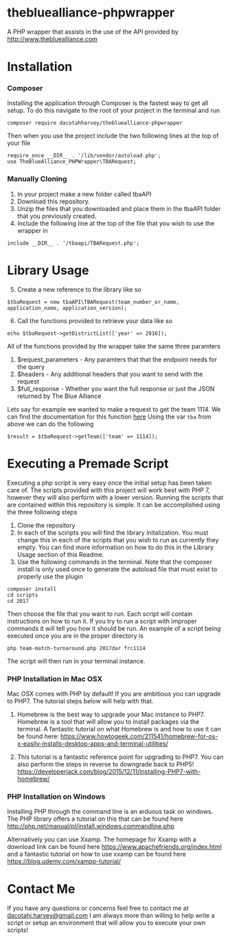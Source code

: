 # thebluealliance-phpwrapper
A PHP wrapper that assists in the use of the API provided by http://www.thebluealliance.com

# Installation

### Composer
Installing the application through Composer is the fastest way to get all setup.
To do this navigate to the root of your project in the terminal and run

`composer require dacotahharvey/thebluealliance-phpwrapper`

Then when you use the project include the two following lines at the top of your file

```
require_once __DIR__ . '/lib/vendor/autoload.php';
use TheBlueAlliance_PHPWrapper\TBARequest;
```

### Manually Cloning

1. In your project make a new folder called tbaAPI
2. Download this repository.
3. Unzip the files that you downloaded and place them in the tbaAPI folder that you previously created.
4. Include the following line at the top of the file that you wish to use the wrapper in

```
include __DIR__ . '/tbaapi/TBARequest.php';
```

# Library Usage

5. Create a new reference to the library like so

```
$tbaRequest = new tbaAPI\TBARequest(team_number_or_name, application_name, application_version);
```

6. Call the functions provided to retrieve your data like so

```
echo $tbaRequest->getDistrictList(['year' => 2016]);
```

All of the functions provided by the wrapper take the same three paramters

1. $request_parameters - Any paramters that that the endpoint needs for the query
2. $headers - Any additional headers that you want to send with the request
3. $full_response - Whether you want the full response or just the JSON returned by The Blue Alliance

Lets say for example we wanted to make a request to get the team 1114.
We can find the documentation for this function [here](https://www.thebluealliance.com/apidocs#team-request)
Using the var `tba` from above we can do the following

```
$result = $tbaRequest->getTeam(['team' => 1114]);
```

# Executing a Premade Script
Executing a php script is very easy once the initial setup has been taken care of.
The scripts provided with this project will work best with PHP 7, however they will
also perform with a lower version. Running the scripts that are contained within this repository is simple. It can be accomplished using the three following steps

1. Clone the repository
2. In each of the sciripts you will find the library initalization. You must change this in each of the scripts that you wish to run as currently they empty. You can find more information on how to do this in the Library Usage section of this Readme.
3. Use the following commands in the terminal. Note that the composer install is only used once to generate the autoload file that must exist to properly use the plugin

```
composer install
cd scripts
cd 2017
```

Then choose the file that you want to run. Each script will contain instructions on how to run it. If you try to run a script with improper commands it will tell you how it should be run. An example of a script being executed once you are in the proper directory is

```
php team-match-turnaround.php 2017dar frc1114
```

The script will then run in your terminal instance.

### PHP Installation in Mac OSX

Mac OSX comes with PHP by default! If you are ambitious you can upgrade to PHP7.
The tutorial steps below will help with that.

1. Homebrew is the best way to upgrade your Mac instance to PHP7. Homebrew is a tool
that will allow you to install packages via the terminal. A fantastic tutorial on what
Homebrew is and how to use it can be found here:
https://www.howtogeek.com/211541/homebrew-for-os-x-easily-installs-desktop-apps-and-terminal-utilities/

2. This tutorial is a fantastic reference point for upgrading to PHP7. You can also
perform the steps in reverse to downgrade back to PHP5!
https://developerjack.com/blog/2015/12/11/Installing-PHP7-with-homebrew/


### PHP Installation on Windows

Installing PHP through the command line is an arduous task on windows. The PHP library
offers a tutorial on this that can be found here http://php.net/manual/pl/install.windows.commandline.php

Alternatively you can use Xxamp. The homepage for Xxamp with a download link can
be found here https://www.apachefriends.org/index.html and a fantastic tutorial on
how to use xxamp can be found here https://blog.udemy.com/xampp-tutorial/

# Contact Me

If you have any questions or concerns feel free to contact me at dacotahj.harvey@gmail.com
I am always more than willing to help write a script or setup an environment that
will allow you to execute your own scripts!
